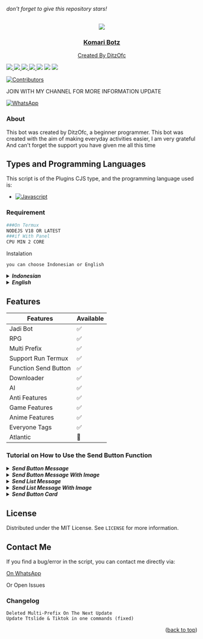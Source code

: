 *don't forget to give this repository stars!*

<a name="readme-top"></a>

<br />
<div align="center">
  <a href="https://github.com/DitzOfc-Expertise/Komari_Botz">
    <img src="https://telegra.ph/file/702d5ba4993c5196930c7.jpg">
  <h3 align="center">Komari Botz</h3>
  <p align="center">
    Created By DitzOfc
 <p/>
</div>

<img src="https://badges.frapsoft.com/os/v1/open-source.svg?v=103)](https://github.com/ellerbrock/open-source-badges"/>
<a href="https://github.com/DitzOfc-Expertise/Komari_Botz"><img src="https://img.shields.io/github/watchers/DitzOfc-Expertise/Komari_Botz.svg"</a>
<a href="https://github.com/DitzOfc-Expertise/Komari_Botz"><img src="https://img.shields.io/github/stars/DitzOfc-Expertise/Komari_Botz.svg"</a>
<a href="https://github.com/DitzOfc-Expertise/Komari_Botz"><img src="https://img.shields.io/github/forks/DitzOfc-Expertise/Komari_Botz.svg"</a>
<a href="https://github.com/DitzOfc-Expertise/Komari_Botz"><img src="https://img.shields.io/github/repo-size/DitzOfc-Expertise/Komari_Botz.svg"></a>
<a href="https://github.com/DitzOfc-Expertise/Komari_Botz/issues"><img src="https://img.shields.io/github/issues/DitzOfc-Expertise/Komari_Botz"></a>
<img src="https://raw.githubusercontent.com/andreasbm/readme/master/assets/lines/colored.png"/>

[![Contributors][contributors-shield]][contributors-url]

JOIN WITH MY CHANNEL FOR MORE INFORMATION UPDATE

[![WhatsApp](https://img.shields.io/badge/WhatsApp-25D366?logo=whatsapp&logoColor=fff&style=flat)](https://whatsapp.com/channel/0029VaYyCtsHltYBaNA0DQ36)

### About
This bot was created by DitzOfc, a beginner programmer. This bot was created with the aim of making everyday activities easier, I am very grateful And can't forget the support you have given me all this time
 
## Types and Programming Languages 

This script is of the Plugins CJS type, and the programming language used is:

* [![Javascript][Javascript.js]][Javascript-url]

### Requirement

```sh
###On Termux
NODEJS V18 OR LATEST
###if With Panel
CPU MIN 2 CORE
```
<summary>Instalation</summary>

`you can choose Indonesian or English`
<details close="close">
<summary><i><b>Indonesian</b></i></summary>

***
### 1. Install Aplikasi [Termux](https://f-droid.org/repo/com.termux_118.apk)
> Setelah Install Aplikasi Termux, Silahkan Salin Teks Dibawah, Setelah Disalin Tempel Di Aplikasi Termux.
```
pkg update -y;pkg upgrade -y;pkg install nodejs -y;pkg install git -y;git clone https://github.com/DitzOfc-Expertise/Komari_Botz.git && cd Komari_Botz;rm -rf session.json;node index
```
### 2. Pairing Code & Scan
> Kamu juga bisa memilih opsi, antara pairing code atau scan
```sh
node index.js --pairing-code
```
> Ini adalah opsi perintah untuk scan
```sh
node index.js
```
***
</details><details close="close"><summary><i><b>English</b></i></summary>

***
### 1. Install The [Termux](https://f-droid.org/repo/com.termux_118.apk) App
> After Installing The Termux Application, Please Copy The Text Below, After Copying Paste In The Termux Application.
```
pkg update -y;pkg upgrade -y;pkg install nodejs -y;pkg install git -y;git clone https://github.com/DitzOfc-Expertise/Komari_Botz.git && cd Komari_Botz;rm -rf session.json;node index
```
### 2. Pairing Code & Scan
> You can choose the option between pairing code or scan
```sh
node index.js --pairing-code
```
> This is a command so that the script can connect to the scan option
```sh
node index.js
```
***
</details></details>

## Features

| Features | Available |
| -------- | --------- |
| Jadi Bot         | :white_check_mark: |
| RPG                 | :white_check_mark: |
| Multi Prefix | :white_check_mark: |
| Support Run Termux | :white_check_mark: |
| Function Send Button                  | :white_check_mark: |
| Downloader                 | :white_check_mark: | 
| AI                | :white_check_mark: |
| Anti Features           | :white_check_mark: |
| Game Features                  | :white_check_mark: |
| Anime Features                 | :white_check_mark: |
| Everyone Tags                 | :white_check_mark: | 
| Atlantic                 | :red_circle: | 

### Tutorial on How to Use the Send Button Function
<details close="close">
<summary><i><b>Send Button Message</b></i></summary>

***
```js
/**
  * ©DitzOfc
  **/
let buttons = [{ text: '', id: '' }]

conn.sendButtonMsg(jid, 'text', 'footer', buttons, quoted)
// Or
conn.sendButtonMsg(jid, 'text', 'footer', [{ text: '', id: '' }], quoted)
```
***
</details></details>
<details close="close"><summary><i><b>Send Button Message With Image</b></i></summary>

***
```js
/**
  * ©DitzOfc
  * The imageUrl part must be a string of url
  **/
let buttons = [{ text: '', id: '' }]
conn.sendButtonImg(jid, 'text', 'footer', buttons, imageUrl, quoted)
// or
conn.sendButtonImg(jid, 'text', 'footer', [{ text: '', id: '' }], imageUrl, quoted)
```
***
</details></details>
<details close="close">
<summary><i><b>Send List Message</b></i></summary>

  ***
```js
/**
  * ©DitzOfc
  **/
let sections = [{
  title: 'title',
  rows: [{
  header: 'header',
  title: 'title',
  description: 'description',
  id: 'id' 
}] 
}]

conn.sendListMsg(jid, 'text', 'footer', 'titleButton', sections, quoted)
```
***
</details></details>
<details close="close">
<summary><i><b>Send List Message With Image</b></i></summary>

***
```js
/**
  * ©DitzOfc
  * The imageUrl part must be a string of url
  **/
let sections = [{
  title: 'title',
  rows: [{
  header: 'header',
  title: 'title',
  description: 'description',
  id: 'id' 
}] 
}]

conn.sendListImg(jid, 'text', 'footer', 'titleButton', sections, imageUrl, quoted)
```
***
</details></details>
<details close="close">
<summary><i><b>Send Button Card</b></i></summary>

***
```js
/**
  * ©DitzOfc
  * The imageUrl part must be a string of url
  * [cards] Must follow the example below
  * type = ['buttons', 'url']
  **/
  let cards = [
    {
      header: 'header',
      body: 'body',
      footer: 'footer',
      imageUrl: 'string',
      buttons: [
        {
          type: 'url',
          text: "text of buttons url",
          url: "https://example.com"
        },
        {
          type: 'buttons',
          text: "text of buttons",
          id: "quick_reply_id_1"
        }
      ]
    }
  ];

  await conn.sendButtonCard(jid, 'text', 'footer', cards, quoted);
```
***
</details></details>

## License

Distributed under the MIT License. See `LICENSE` for more information.

## Contact Me
If you find a bug/error in the script, you can contact me directly via:

[On WhatsApp](https://wa.me/6285717062467)

Or Open Issues

### Changelog
```
Deleted Multi-Prefix On The Next Update
Update Ttslide & Tiktok in one commands (fixed)
```
<p align="right">(<a href="#readme-top">back to top</a>)</p>

[contributors-shield]: https://img.shields.io/github/contributors/DitzOfc-Expertise/Komari_Botz.svg?style=for-the-badge
[contributors-url]: https://github.com/DitzOfc-Expertise/Komari_Botz/graphs/contributors
[Javascript.js]: https://shields.io/badge/JavaScript-F7DF1E?logo=JavaScript&logoColor=000&style=flat-square
[Javascript-url]: https://nodejs.org

